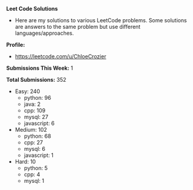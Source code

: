 **Leet Code Solutions**

- Here are my solutions to various LeetCode problems. Some solutions are answers to the same problem but use different languages/approaches.

**Profile:**

- https://leetcode.com/u/ChloeCrozier

**Submissions This Week:** 1

**Total Submissions:** 352
- Easy: 240
  - python: 96
  - java: 2
  - cpp: 109
  - mysql: 27
  - javascript: 6
- Medium: 102
  - python: 68
  - cpp: 27
  - mysql: 6
  - javascript: 1
- Hard: 10
  - python: 5
  - cpp: 4
  - mysql: 1